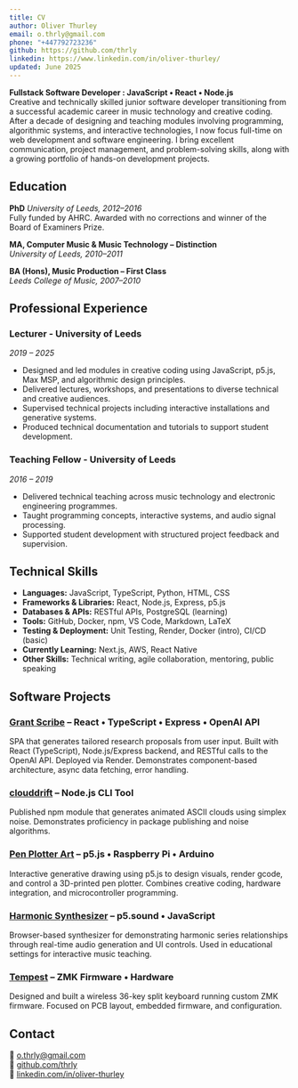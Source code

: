 ```yaml
---
title: CV
author: Oliver Thurley
email: o.thrly@gmail.com
phone: "+447792723236"
github: https://github.com/thrly
linkedin: https://www.linkedin.com/in/oliver-thurley/
updated: June 2025
---
```


**Fullstack Software Developer : JavaScript • React • Node.js**  
Creative and technically skilled junior software developer transitioning from a successful academic career in music technology and creative coding. After a decade of designing and teaching modules involving programming, algorithmic systems, and interactive technologies, I now focus full-time on web development and software engineering. I bring excellent communication, project management, and problem-solving skills, along with a growing portfolio of hands-on development projects.

## Education

**PhD**
_University of Leeds, 2012–2016_  
Fully funded by AHRC. Awarded with no corrections and winner of the Board of Examiners Prize.

**MA, Computer Music & Music Technology – Distinction**  
_University of Leeds, 2010–2011_

**BA (Hons), Music Production – First Class**  
_Leeds College of Music, 2007–2010_

## Professional Experience

### Lecturer - University of Leeds

_2019 – 2025_

- Designed and led modules in creative coding using JavaScript, p5.js, Max MSP, and algorithmic design principles.
- Delivered lectures, workshops, and presentations to diverse technical and creative audiences.
- Supervised technical projects including interactive installations and generative systems.
- Produced technical documentation and tutorials to support student development.

### Teaching Fellow - University of Leeds

_2016 – 2019_

- Delivered technical teaching across music technology and electronic engineering programmes.
- Taught programming concepts, interactive systems, and audio signal processing.
- Supported student development with structured project feedback and supervision.

## Technical Skills

- **Languages:** JavaScript, TypeScript, Python, HTML, CSS
- **Frameworks & Libraries:** React, Node.js, Express, p5.js
- **Databases & APIs:** RESTful APIs, PostgreSQL (learning)
- **Tools:** GitHub, Docker, npm, VS Code, Markdown, LaTeX
- **Testing & Deployment:** Unit Testing, Render, Docker (intro), CI/CD (basic)
- **Currently Learning:** Next.js, AWS, React Native
- **Other Skills:** Technical writing, agile collaboration, mentoring, public speaking

## Software Projects

### [Grant Scribe](https://github.com/thrly/grant-scribe) – React • TypeScript • Express • OpenAI API

SPA that generates tailored research proposals from user input. Built with React (TypeScript), Node.js/Express backend, and RESTful calls to the OpenAI API. Deployed via Render. Demonstrates component-based architecture, async data fetching, error handling.

### [clouddrift](https://github.com/thrly/clouddrift) – Node.js CLI Tool

Published npm module that generates animated ASCII clouds using simplex noise. Demonstrates proficiency in package publishing and noise algorithms.

### [Pen Plotter Art](https://github.com/thrly/pen-plotter-art) – p5.js • Raspberry Pi • Arduino

Interactive generative drawing using p5.js to design visuals, render gcode, and control a 3D-printed pen plotter. Combines creative coding, hardware integration, and microcontroller programming.

### [Harmonic Synthesizer](https://github.com/thrly/harmonic-synth) – p5.sound • JavaScript

Browser-based synthesizer for demonstrating harmonic series relationships through real-time audio generation and UI controls. Used in educational settings for interactive music teaching.

### [Tempest](https://github.com/thrly/tempest-keyboard) – ZMK Firmware • Hardware

Designed and built a wireless 36-key split keyboard running custom ZMK firmware. Focused on PCB layout, embedded firmware, and configuration.

## Contact

📧 [o.thrly@gmail.com](mailto:o.thrly@gmail.com)  
🔗 [github.com/thrly](https://github.com/thrly)  
🔗 [linkedin.com/in/oliver-thurley](https://www.linkedin.com/in/oliver-thurley)
